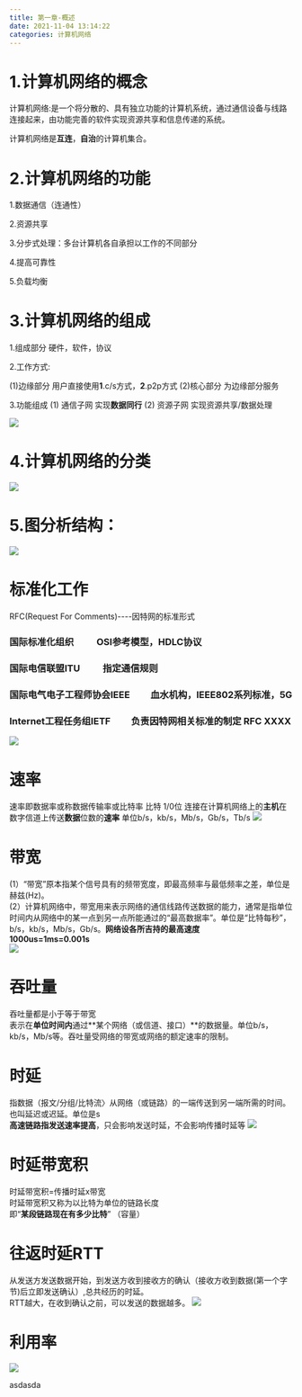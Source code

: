 ```yaml
---
title: 第一章-概述
date: 2021-11-04 13:14:22
categories: 计算机网络
---
```


# 1.计算机网络的概念

计算机网络:是一个将分散的、具有独立功能的计算机系统，通过通信设备与线路连接起来，由功能完善的软件实现资源共享和信息传递的系统。

计算机网络是**互连**，**自治**的计算机集合。
# 2.计算机网络的功能
 1.数据通信（连通性）

 2.资源共享

 3.分步式处理：多台计算机各自承担以工作的不同部分

 4.提高可靠性

 5.负载均衡

# 3.计算机网络的组成
1.组成部分 硬件，软件，协议

2.工作方式:

(1)边缘部分 用户直接使用**1**.c/s方式，**2**.p2p方式
(2)核心部分 为边缘部分服务

3.功能组成
(1) 通信子网 实现**数据同行**
(2) 资源子网 实现资源共享/数据处理

![](https://gitee.com/haoyumaster/imageBed/raw/master/imgs/1.jpg)

# 4.计算机网络的分类
![](https://gitee.com/haoyumaster/imageBed/raw/master/imgs/20211104181402.png)

# 5.图分析结构：

![](https://gitee.com/haoyumaster/imageBed/raw/master/imgs/20211104181445.png)  

# 标准化工作
RFC(Request For Comments)----因特网的标准形式  
### **国际标准化组织** &emsp;&emsp; OSI参考模型，HDLC协议  
### **国际电信联盟ITU** &emsp;&emsp;  指定通信规则
### **国际电气电子工程师协会IEEE**&emsp;&emsp; 血水机构，IEEE802系列标准，5G  
### **Internet工程任务组IETF** &emsp;&emsp;负责因特网相关标准的制定 RFC XXXX

![](https://gitee.com/haoyumaster/imageBed/raw/master/imgs/Snipaste_2021-11-05_19-16-23.png)

# 速率
速率即数据率或称数据传输率或比特率
比特 1/0位
连接在计算机网络上的**主机**在数字信道上传送**数据**位数的**速率**
单位b/s，kb/s，Mb/s，Gb/s，Tb/s
![](https://gitee.com/haoyumaster/imageBed/raw/master/imgs/Snipaste_2021-11-05_19-25-00.png)

# 带宽
(1）“带宽”原本指某个信号具有的频带宽度，即最高频率与最低频率之差，单位是赫兹(Hz)。  
(2）计算机网络中，带宽用来表示网络的通信线路传送数据的能力，通常是指单位时间内从网络中的某一点到另一点所能通过的“最高数据率”。单位是“比特每秒”，b/s，kb/s，Mb/s，Gb/s。**网络设各所吉持的最高速度**  
**1000us=1ms=0.001s**  
![](https://gitee.com/haoyumaster/imageBed/raw/master/imgs/Snipaste_2021-11-05_19-40-48.png)

# 吞吐量
吞吐量都是小于等于带宽  
表示在**单位时间内**通过**某个网络（或信道、接口）**的数据量。单位b/s，kb/s，Mb/s等。吞吐量受网络的带宽或网络的额定速率的限制。

# 时延
指数据（报文/分组/比特流〉从网络（或链路）的一端传送到另一端所需的时间。也叫延迟或迟延。单位是s  
**高速链路指发送速率提高**，只会影响发送时延，不会影响传播时延等
![](https://gitee.com/haoyumaster/imageBed/raw/master/imgs/Snipaste_2021-11-05_19-54-53.png)

# 时延带宽积
时延带宽积=传播时延x带宽  
时延带宽积又称为以比特为单位的链路长度  
即“**某段链路现在有多少比特**” （容量）
# 往返时延RTT
从发送方发送数据开始，到发送方收到接收方的确认（接收方收到数据(第一个字节)后立即发送确认）,总共经历的时延。  
RTT越大，在收到确认之前，可以发送的数据越多。
![](https://gitee.com/haoyumaster/imageBed/raw/master/imgs/QQ截图20211105200433.png)
# 利用率

![](https://gitee.com/haoyumaster/imageBed/raw/master/imgs/QQ截图20211105201203.png)

asdasda